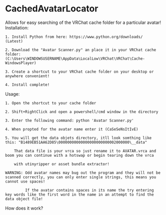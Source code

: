 # CachedAvatarLocator
Allows for easy searching of the VRChat cache folder for a particular avatar!
Installation:

	1. Install Python from here: https://www.python.org/downloads/ (Latest)
	
	2. Download the "Avatar Scanner.py" an place it in your VRChat cache folder: (C:\Users\WINDOWSUSERNAME\AppData\LocalLow\VRChat\VRChat\Cache-WindowsPlayer)
	
	3. Create a shortcut to your VRChat cache folder on your desktop or anywhere convenient!
	
	4. Install complete!
	
Usage:

	1. Open the shortcut to your cache folder
	
	2. Shift+RightClick and open a powershell/cmd window in the directory
	
	3. Enter the following command: python 'Avatar Scanner.py'
	
	4. When propted for the avatar name enter it (CaSeSeNsItIvE)
	
	5. You will get the data objets directory, itll look somthing like this: "B1489EB51AA62D85\00000000000000000000000002000000\__data"
	
		That data file is your vrca so just rename it to AVATAR.vrca and boom you can continue with a hotswap or begin tearing down the vrca
		
		with utinyripper or asset bundle extractor!
		
	WARNING: Odd avatar names may bug out the program and they will not be scanned correctly, you can only enter single strings, this means you cannot use spaces!
	
			 If the avatar contains spaces in its name the try entering key words like the first word in the name in an attempt to find the data object file!
			 
How does it work?
